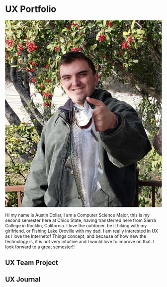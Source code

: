 # UX Portfolio

![picture of me](assets/me.jpg "Picture of Me")

Hi my name is Austin Dollar, I am a Computer Science Major, this is my second semester here at Chico State, having transferred here from Sierra College in Rocklin, California. I love the outdooer, be it hiking with my girlfriend, or Fishing Lake Oroville with my dad. I am really interested in UX as I love the Internetof Things concept, and because of how new the technology is, it is not very intuitive and I would love to improve on that. I look forward to a great semester!!

## UX Team Project


## UX Journal

